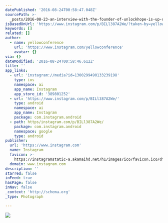 ```yaml
---
datePublished: '2016-08-24T00:58:47.048Z'
sourcePath: >-
  _posts/2016-08-23-an-interview-with-the-founder-of-unlockhope-is-up-on-our-bl.md
isBasedOnUrl: 'https://www.instagram.com/p/BILl387A2We/?taken-by=yellowconference'
keywords: []
related: []
author:
  - name: yellowconference
    url: 'https://www.instagram.com/yellowconference'
    avatar: {}
via: {}
dateModified: '2016-08-24T00:58:46.612Z'
title: ''
app_links:
  - url: 'instagram://media?id=1300299490133239198'
    type: ios
    namespace: ai
    app_name: Instagram
    app_store_id: '389801252'
  - url: 'https://www.instagram.com/p/BILl387A2We/'
    type: android
    namespace: ai
    app_name: Instagram
    package: com.instagram.android
  - path: https/instagram.com/p/BILl387A2We/
    package: com.instagram.android
    namespace: google
    type: android
publisher:
  url: 'https://www.instagram.com'
  name: Instagram
  favicon: >-
    https://instagramstatic-a.akamaihd.net/h1/images/ico/favicon.ico/dfa85bb1fd63.ico
  domain: www.instagram.com
description: ''
starred: false
inFeed: true
hasPage: false
inNav: false
_context: 'http://schema.org'
_type: Photograph

---
```

![](https://imgflo.herokuapp.com/graph/vahj1ThiexotieMo/5eb3a584d1965c43a415433e918176d5/noop.jpg?input=https%3A%2F%2Fscontent.cdninstagram.com%2Ft51.2885-15%2Fs640x640%2Fsh0.08%2Fe35%2F13731175_1632002503757385_1731190143_n.jpg%3Fig_cache_key%3DMTMwMDI5OTQ5MDEzMzIzOTE5OA%253D%253D.2)